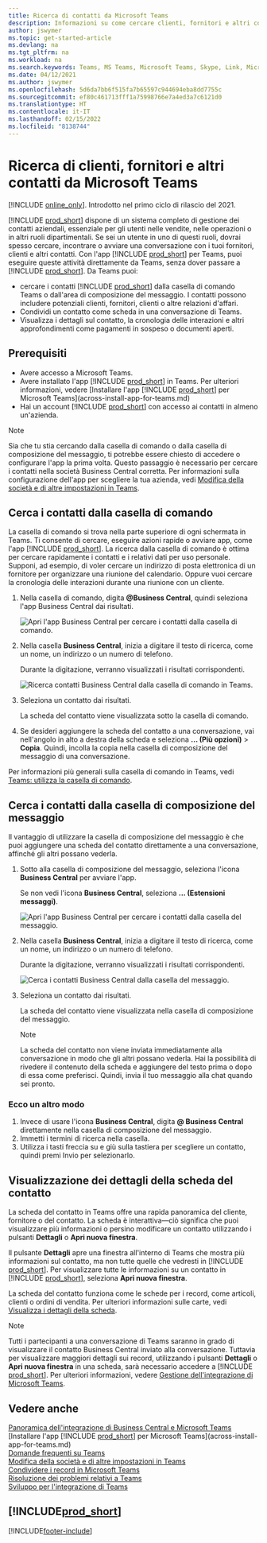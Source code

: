 ```yaml
---
title: Ricerca di contatti da Microsoft Teams
description: Informazioni su come cercare clienti, fornitori e altri contatti di Business Central da Microsoft Teams.
author: jswymer
ms.topic: get-started-article
ms.devlang: na
ms.tgt_pltfrm: na
ms.workload: na
ms.search.keywords: Teams, MS Teams, Microsoft Teams, Skype, Link, Microsoft 365, contacts, search, messaging extensions
ms.date: 04/12/2021
ms.author: jswymer
ms.openlocfilehash: 5d6da7bb6f515fa7b65597c944694eba8dd7755c
ms.sourcegitcommit: ef80c461713fff1a75998766e7a4ed3a7c6121d0
ms.translationtype: HT
ms.contentlocale: it-IT
ms.lasthandoff: 02/15/2022
ms.locfileid: "8138744"
---
```

# <a name="searching-for-customers-vendors-and-other-contacts-from-microsoft-teams"></a>Ricerca di clienti, fornitori e altri contatti da Microsoft Teams

[!INCLUDE [online_only](includes/online_only.md)]. Introdotto nel primo ciclo di rilascio del 2021.

[!INCLUDE [prod_short](includes/prod_short.md)] dispone di un sistema completo di gestione dei contatti aziendali, essenziale per gli utenti nelle vendite, nelle operazioni o in altri ruoli dipartimentali. Se sei un utente in uno di questi ruoli, dovrai spesso cercare, incontrare o avviare una conversazione con i tuoi fornitori, clienti e altri contatti. Con l'app [!INCLUDE [prod_short](includes/prod_short.md)] per Teams, puoi eseguire queste attività direttamente da Teams, senza dover passare a [!INCLUDE [prod_short](includes/prod_short.md)]. Da Teams puoi:

- cercare i contatti [!INCLUDE [prod_short](includes/prod_short.md)] dalla casella di comando Teams o dall'area di composizione del messaggio. I contatti possono includere potenziali clienti, fornitori, clienti o altre relazioni d'affari.
- Condividi un contatto come scheda in una conversazione di Teams.
- Visualizza i dettagli sul contatto, la cronologia delle interazioni e altri approfondimenti come pagamenti in sospeso o documenti aperti.

## <a name="prerequisites"></a>Prerequisiti

- Avere accesso a Microsoft Teams.
- Avere installato l'app [!INCLUDE [prod_short](includes/prod_short.md)] in Teams. Per ulteriori informazioni, vedere [Installare l'app [!INCLUDE [prod_short](includes/prod_short.md)] per Microsoft Teams](across-install-app-for-teams.md)
- Hai un account [!INCLUDE [prod_short](includes/prod_short.md)] con accesso ai contatti in almeno un'azienda.

> [!NOTE]
> Sia che tu stia cercando dalla casella di comando o dalla casella di composizione del messaggio, ti potrebbe essere chiesto di accedere o configurare l'app la prima volta. Questo passaggio è necessario per cercare i contatti nella società Business Central corretta. Per informazioni sulla configurazione dell'app per scegliere la tua azienda, vedi [Modifica della società e di altre impostazioni in Teams](across-teams-settings.md).

## <a name="look-up-contacts-from-the-command-box"></a>Cerca i contatti dalla casella di comando

La casella di comando si trova nella parte superiore di ogni schermata in Teams. Ti consente di cercare, eseguire azioni rapide o avviare app, come l'app [!INCLUDE [prod_short](includes/prod_short.md)]. La ricerca dalla casella di comando è ottima per cercare rapidamente i contatti e i relativi dati per uso personale. Supponi, ad esempio, di voler cercare un indirizzo di posta elettronica di un fornitore per organizzare una riunione del calendario. Oppure vuoi cercare la cronologia delle interazioni durante una riunione con un cliente.

1. Nella casella di comando, digita **@Business Central**, quindi seleziona l'app Business Central dai risultati.

    ![Apri l'app Business Central per cercare i contatti dalla casella di comando.](media/teams-contacts-command-1.png)

2. Nella casella **Business Central**, inizia a digitare il testo di ricerca, come un nome, un indirizzo o un numero di telefono.

    Durante la digitazione, verranno visualizzati i risultati corrispondenti.

    ![Ricerca contatti Business Central dalla casella di comando in Teams.](media/teams-contacts-command-2.png)
3. Seleziona un contatto dai risultati.

    La scheda del contatto viene visualizzata sotto la casella di comando.

4. Se desideri aggiungere la scheda del contatto a una conversazione, vai nell'angolo in alto a destra della scheda e seleziona **... (Più opzioni)** > **Copia**. Quindi, incolla la copia nella casella di composizione del messaggio di una conversazione.  

Per informazioni più generali sulla casella di comando in Teams, vedi [Teams: utilizza la casella di comando](https://support.microsoft.com/en-us/office/use-the-command-box-13c4e429-7324-4886-b377-5dbed539193b).

## <a name="look-up-contacts-from-the-message-compose-box"></a>Cerca i contatti dalla casella di composizione del messaggio

Il vantaggio di utilizzare la casella di composizione del messaggio è che puoi aggiungere una scheda del contatto direttamente a una conversazione, affinché gli altri possano vederla.

1. Sotto alla casella di composizione del messaggio, seleziona l'icona **Business Central** per avviare l'app.

    Se non vedi l'icona **Business Central**, seleziona **... (Estensioni messaggi)**.

    ![Apri l'app Business Central per cercare i contatti dalla casella del messaggio.](media/teams-contacts-message-box.png)

2. Nella casella **Business Central**, inizia a digitare il testo di ricerca, come un nome, un indirizzo o un numero di telefono.

    Durante la digitazione, verranno visualizzati i risultati corrispondenti.

    ![Cerca i contatti Business Central dalla casella del messaggio.](media/teams-contacts-5.png)
3. Seleziona un contatto dai risultati.

    La scheda del contatto viene visualizzata nella casella di composizione del messaggio.

    > [!NOTE]
    > La scheda del contatto non viene inviata immediatamente alla conversazione in modo che gli altri possano vederla. Hai la possibilità di rivedere il contenuto della scheda e aggiungere del testo prima o dopo di essa come preferisci. Quindi, invia il tuo messaggio alla chat quando sei pronto.

### <a name="heres-another-way"></a>Ecco un altro modo

1. Invece di usare l'icona **Business Central**, digita **@ Business Central** direttamente nella casella di composizione del messaggio.
2. Immetti i termini di ricerca nella casella.
3. Utilizza i tasti freccia su e giù sulla tastiera per scegliere un contatto, quindi premi Invio per selezionarlo.

## <a name="viewing-contact-card-details"></a>Visualizzazione dei dettagli della scheda del contatto

La scheda del contatto in Teams offre una rapida panoramica del cliente, fornitore o del contatto. La scheda è interattiva&mdash;ciò significa che puoi visualizzare più informazioni o persino modificare un contatto utilizzando i pulsanti **Dettagli** o **Apri nuova finestra**.

Il pulsante **Dettagli** apre una finestra all'interno di Teams che mostra più informazioni sul contatto, ma non tutte quelle che vedresti in [!INCLUDE [prod_short](includes/prod_short.md)]. Per visualizzare tutte le informazioni su un contatto in [!INCLUDE [prod_short](includes/prod_short.md)], seleziona **Apri nuova finestra**.

La scheda del contatto funziona come le schede per i record, come articoli, clienti o ordini di vendita. Per ulteriori informazioni sulle carte, vedi [Visualizza i dettagli della scheda](across-working-with-teams.md#view-card-details).

> [!NOTE]
> Tutti i partecipanti a una conversazione di Teams saranno in grado di visualizzare il contatto Business Central inviato alla conversazione. Tuttavia per visualizzare maggiori dettagli sui record, utilizzando i pulsanti **Dettagli** o **Apri nuova finestra** in una scheda, sarà necessario accedere a [!INCLUDE [prod_short](includes/prod_short.md)]. Per ulteriori informazioni, vedere [Gestione dell'integrazione di Microsoft Teams](admin-teams-integration.md#minimum-requirements-1).

## <a name="see-also"></a>Vedere anche

[Panoramica dell'integrazione di Business Central e Microsoft Teams](across-teams-overview.md)  
[Installare l'app [!INCLUDE [prod_short](includes/prod_short.md)] per Microsoft Teams](across-install-app-for-teams.md)  
[Domande frequenti su Teams](teams-faq.md)  
[Modifica della società e di altre impostazioni in Teams](across-teams-settings.md)  
[Condividere i record in Microsoft Teams](across-working-with-teams.md)  
[Risoluzione dei problemi relativi a Teams](admin-teams-troubleshooting.md)  
[Sviluppo per l'integrazione di Teams](/dynamics365/business-central/dev-itpro/developer/devenv-develop-for-teams)  

## [!INCLUDE[prod_short](includes/free_trial_md.md)]  


[!INCLUDE[footer-include](includes/footer-banner.md)]